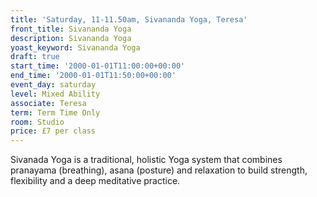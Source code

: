 ```yaml
---
title: 'Saturday, 11-11.50am, Sivananda Yoga, Teresa'
front_title: Sivananda Yoga
description: Sivananda Yoga
yoast_keyword: Sivananda Yoga
draft: true
start_time: '2000-01-01T11:00:00+00:00'
end_time: '2000-01-01T11:50:00+00:00'
event_day: saturday
level: Mixed Ability
associate: Teresa
term: Term Time Only
room: Studio
price: £7 per class
---
```

Sivanada Yoga is a traditional, holistic Yoga system that combines pranayama (breathing), asana (posture) and relaxation to build strength, flexibility and a deep meditative practice.
